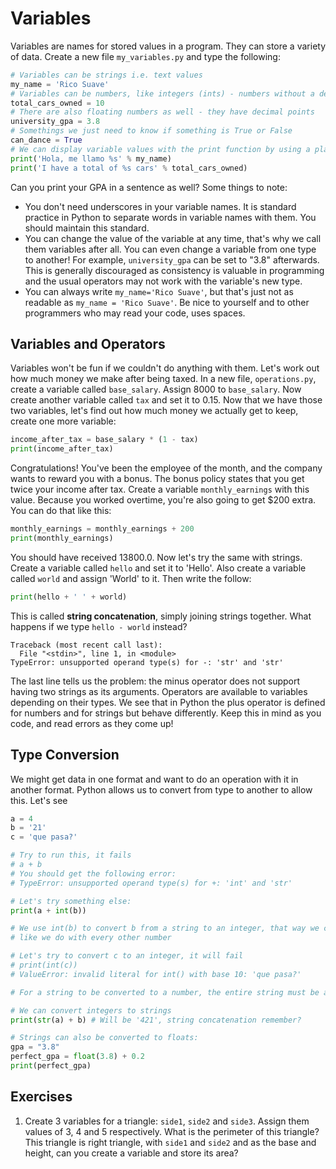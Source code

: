 # Variables

Variables are names for stored values in a program. They can store a variety of data. Create a new file `my_variables.py` and type the following:

```python
# Variables can be strings i.e. text values
my_name = 'Rico Suave'
# Variables can be numbers, like integers (ints) - numbers without a decimal point
total_cars_owned = 10
# There are also floating numbers as well - they have decimal points
university_gpa = 3.8
# Somethings we just need to know if something is True or False
can_dance = True
# We can display variable values with the print function by using a placeholder and substituting them
print('Hola, me llamo %s' % my_name)
print('I have a total of %s cars' % total_cars_owned)
```

Can you print your GPA in a sentence as well? Some things to note:

* You don't need underscores in your variable names. It is standard practice in Python to separate words in variable names with them. You should maintain this standard.
* You can change the value of the variable at any time, that's why we call them variables after all. You can even change a variable from one type to another! For example, `university_gpa` can be set to "3.8" afterwards. This is generally discouraged as consistency is valuable in programming and the usual operators may not work with the variable's new type.
* You can always write `my_name='Rico Suave'`, but that's just not as readable as `my_name = 'Rico Suave'`. Be nice to yourself and to other programmers who may read your code, uses spaces.

## Variables and Operators

Variables won't be fun if we couldn't do anything with them. Let's work out how much money we make after being taxed. In a new file, `operations.py`, create a variable called `base_salary`. Assign 8000 to `base_salary`. Now create another variable called `tax` and set it to 0.15. Now that we have those two variables, let's find out how much money we actually get to keep, create one more variable:

```python
income_after_tax = base_salary * (1 - tax)
print(income_after_tax)
```

Congratulations! You've been the employee of the month, and the company wants to reward you with a bonus. The bonus policy states that you get twice your income after tax. Create a variable `monthly_earnings` with this value. Because you worked overtime, you're also going to get $200 extra. You can do that like this:

```python
monthly_earnings = monthly_earnings + 200
print(monthly_earnings)
```

You should have received 13800.0. Now let's try the same with strings. Create a variable called `hello` and set it to 'Hello'. Also create a variable called `world` and assign 'World' to it. Then write the follow:

```python
print(hello + ' ' + world)
```

This is called **string concatenation**, simply joining strings together. What happens if we type `hello - world` instead?

```text
Traceback (most recent call last):
  File "<stdin>", line 1, in <module>
TypeError: unsupported operand type(s) for -: 'str' and 'str'
```

The last line tells us the problem: the minus operator does not support having two strings as its arguments. Operators are available to variables depending on their types. We see that in Python the plus operator is defined for numbers and for strings but behave differently. Keep this in mind as you code, and read errors as they come up!

## Type Conversion

We might get data in one format and want to do an operation with it in another format. Python allows us to convert from type to another to allow this. Let's see

```python
a = 4
b = '21'
c = 'que pasa?'

# Try to run this, it fails
# a + b
# You should get the following error:
# TypeError: unsupported operand type(s) for +: 'int' and 'str'

# Let's try something else:
print(a + int(b))

# We use int(b) to convert b from a string to an integer, that way we can add it
# like we do with every other number

# Let's try to convert c to an integer, it will fail
# print(int(c))
# ValueError: invalid literal for int() with base 10: 'que pasa?'

# For a string to be converted to a number, the entire string must be a number

# We can convert integers to strings
print(str(a) + b) # Will be '421', string concatenation remember?

# Strings can also be converted to floats:
gpa = "3.8"
perfect_gpa = float(3.8) + 0.2
print(perfect_gpa)
```

## Exercises

1. Create 3 variables for a triangle: `side1`, `side2` and `side3`. Assign them values of 3, 4 and 5 respectively. What is the perimeter of this triangle? This triangle is right triangle, with `side1` and `side2` and as the base and height, can you create a variable and store its area?
